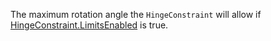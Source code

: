 The maximum rotation angle the `HingeConstraint` will allow if [HingeConstraint.LimitsEnabled](https://developer.roblox.com/api-reference/property/HingeConstraint/LimitsEnabled) is true.